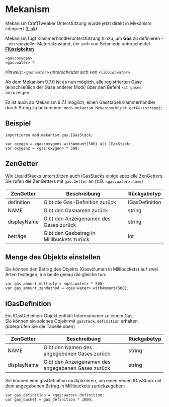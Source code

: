 # Mekanism

Mekanism CraftTweaker Unterstützung wurde jetzt direkt in Mekanism integriert ([Link](https://github.com/aidancbrady/Mekanism/tree/master/src/main/java/mekanism/common/integration/crafttweaker))

Mekanism fügt Klammerhandlerunterstützung hinzu, um **Gas** zu definieren -- ein spezieller Materialzustand, der sich von Schmiede unterscheidet. [**Flüssigkeiten**](/Vanilla/Liquids/ILiquidStack/)

```zenscript
<gas:oxygen>
<gas:water> *
```

*Hinweis: `<gas:water>` unterscheidet sich von `<liquid:water>`*

Ab dem Mekanism 9.7.0 ist es nun möglich, alle registrierten Gase (einschließlich der Gase anderer Modi) über den Befehl `/ct gases` anzuzeigen

Es ist auch ab Mekanism 9.7.1 möglich, einen Gasstapel/Klammerhandler durch String zu bekommen. `mods.mekanism.MekanismHelper.getGas(string);`

## Beispiel

```zenscript
importieren mod.mekanism.gas.IGasStack;

var oxygen = <gas:oxygen>.withAmount(500) als IGasStack;
var oxygen2 = <gas:oxygen> * 500;
```

## ZenGetter

Wie LiquidStacks unterstützen auch IGasStacks einige spezielle ZenGetters.  
Sie rufen die ZenGetters mit `gas.Getter` an (z.B. `<gas:water>.name`)

| ZenGetter   | Beschreibung                              | Rückgabetyp    |
| ----------- | ----------------------------------------- | -------------- |
| definition  | Gibt die Gas-Definition zurück            | IGasDefinition |
| NAME        | Gibt den Gasnamen zurück                  | string         |
| displayName | Gibt den Anzeigenamen des Gases zurück    | string         |
| beträge     | Gibt den Gasbetrag in Millibuckets zurück | int            |

## Menge des Objekts einstellen

Sie können den Betrag des Objekts (Gasvolumen in Millibuckets) auf zwei Arten festlegen, die beide genau die gleiche tun:

```zenscript
var gas_amount_multiply = <gas:water> * 500;
var gas_amount_zenMethod = <gas:water>.withAmount(500);
```

## IGasDefinition

Ein IGasDefinition-Objekt enthält Informationen zu einem Gas.  
Sie können ein solches Objekt mit `gasStack.definition` erhalten (überprüfen Sie die Tabelle oben)

| ZenGetter   | Beschreibung                                       | Rückgabetyp |
| ----------- | -------------------------------------------------- | ----------- |
| NAME        | Gibt den Namen des angegebenen Gases zurück        | string      |
| displayName | Gibt den Anzeigenamen des angegebenen Gases zurück | string      |

Sie können eine gasDefinition multiplizieren, um einen neuen IGasStack mit dem angegebenen Betrag in Millibuckets zurückzugeben:

```zenscript
var gas_definition = <gas:water>.definition;
var gas_bucket = gas_definition * 1000;
```